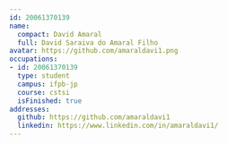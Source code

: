 ```yaml
---
id: 20061370139
name:
  compact: David Amaral
  full: David Saraiva do Amaral Filho
avatar: https://github.com/amaraldavi1.png
occupations:
- id: 20061370139
  type: student
  campus: ifpb-jp
  course: cstsi
  isFinished: true
addresses:
  github: https://github.com/amaraldavi1
  linkedin: https://www.linkedin.com/in/amaraldavi1/
---
```

